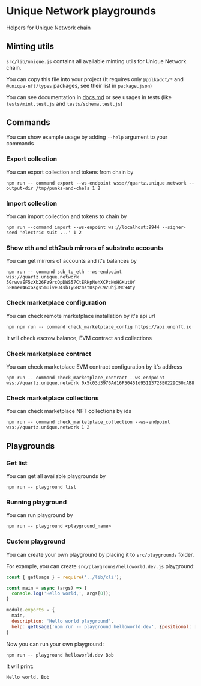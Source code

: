# Unique Network playgrounds

Helpers for Unique Network chain

## Minting utils

`src/lib/unique.js` contains all available minting utils for Unique Network chain.

You can copy this file into your project (It requires only `@polkadot/*` and `@unique-nft/types` packages, see their list in `package.json`)

You can see documentation in [docs.md](/docs.md) or see usages in tests (like `tests/mint.test.js` and `tests/schema.test.js`)

## Commands

You can show example usage by adding `--help` argument to your commands

### Export collection
You can export collection and tokens from chain by
```shell
npm run -- command export --ws-endpoint wss://quartz.unique.network --output-dir /tmp/punks-and-chels 1 2
```

### Import collection
You can import collection and tokens to chain by
```shell
npm run --command import --ws-enpoint ws://localhost:9944 --signer-seed 'electric suit ...' 1 2
```

### Show eth and eth2sub mirrors of substrate accounts
You can get mirrors of accounts and it's balances by
```shell
npm run -- command sub_to_eth --ws-endpoint wss://quartz.unique.network 5GrwvaEF5zXb26Fz9rcQpDWS57CtERHpNehXCPcNoHGKutQY 5FHneW46xGXgs5mUiveU4sbTyGBzmstUspZC92UhjJM694ty
```

### Check marketplace configuration
You can check remote marketplace installation by it's api url
```shell
npm npm run -- command check_marketplace_config https://api.unqnft.io
```
It will check escrow balance, EVM contract and collections

### Check marketplace contract
You can check marketplace EVM contract configuration by it's address
```shell
npm run -- command check_marketplace_contract --ws-endpoint wss://quartz.unique.network 0x5c03d3976Ad16F50451d95113728E0229C50cAB8
```

### Check marketplace collections
You can check marketplace NFT collections by ids
```shell
npm run -- command check_marketplace_collection --ws-endpoint wss://quartz.unique.network 1 2
```

## Playgrounds

### Get list
You can get all available playgrounds by
```shell
npm run -- playground list
```

### Running playground
You can run playground by
```shell
npm run -- playground <playground_name>
```

### Custom playground
You can create your own playground by placing it to `src/playgrounds` folder.

For example, you can create `src/playgrouns/helloworld.dev.js` playground:

```javascript
const { getUsage } = require('../lib/cli');

const main = async (args) => {
  console.log('Hello world,', args[0]);
}

module.exports = {
  main,
  description: 'Hello world playground',
  help: getUsage('npm run -- playground helloworld.dev', {positional: [{key: 'name', help: 'User name to greet'}], help: 'Playground to say "Hello world" to user'})
}
```

Now you can run your own playground:
```shell
npm run -- playground helloworld.dev Bob
```

It will print:
```
Hello world, Bob
```
